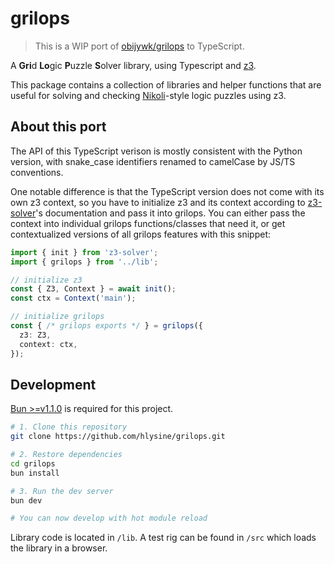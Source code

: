 # grilops

> This is a WIP port of [obijywk/grilops](https://github.com/obijywk/grilops) to TypeScript.

A **Gri**d **Lo**gic **P**uzzle **S**olver library, using Typescript and [z3](https://github.com/Z3Prover/z3).

This package contains a collection of libraries and helper functions that are useful for solving and checking 
[Nikoli](https://en.wikipedia.org/wiki/Nikoli_(publisher))-style logic puzzles using z3.

## About this port

The API of this TypeScript verison is mostly consistent with the Python version, with snake_case identifiers renamed to
camelCase by JS/TS conventions.

One notable difference is that the TypeScript version does not come with its own z3 
context, so you have to initialize z3 and its context according to [z3-solver](https://www.npmjs.com/package/z3-solver)'s
documentation and pass it into grilops. You can either pass the context into individual grilops functions/classes that
need it, or get contextualized versions of all grilops features with this snippet:

```ts
import { init } from 'z3-solver';
import { grilops } from '../lib';

// initialize z3
const { Z3, Context } = await init();
const ctx = Context('main');

// initialize grilops
const { /* grilops exports */ } = grilops({
  z3: Z3,
  context: ctx,
});
```

## Development

[Bun >=v1.1.0](https://bun.sh/) is required for this project.

```bash
# 1. Clone this repository
git clone https://github.com/hlysine/grilops.git

# 2. Restore dependencies
cd grilops
bun install

# 3. Run the dev server
bun dev

# You can now develop with hot module reload
```

Library code is located in `/lib`. A test rig can be found in `/src` which loads the library in a browser.
